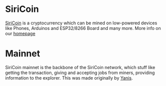 # SiriCoin
[SiriCoin](https://siricoin.tech) is a cryptocurrency which can be mined on low-powered devices like Phones, Arduinos and ESP32/8266 Board and many more. More info on our [homepage](https://siricoin.tech)

# Mainnet
SiriCoin mainnet is the backbone of the SiriCoin network, which stuff like getting the transaction, giving and accepting jobs from miners, providing information to the explorer. This was made originally by [Yanis](https://github.com/ygboucherk). 
